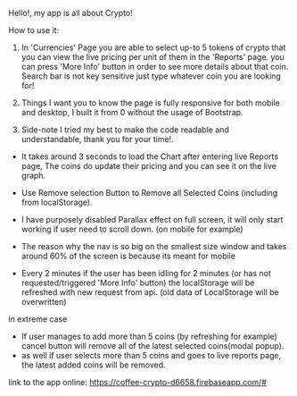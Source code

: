 
Hello!,
my app is all about Crypto!

How to use it:

1. In 'Currencies' Page you are able to select up-to 5 tokens of crypto that you can view the live pricing per unit of them in the 'Reports' page.
   you can press 'More Info' button in order to see more details about that coin.
   Search bar is not key sensitive just type whatever coin you are looking for!

2. Things I want you to know
   the page is fully responsive for both mobile and desktop, I built it from 0 without the usage of Bootstrap.

3. Side-note I tried my best to make the code readable and understandable, thank you for your time!.

- It takes around 3 seconds to load the Chart after entering live Reports page, The coins do update their pricing and you can see it on the live graph.

- Use Remove selection Button to Remove all Selected Coins (including from localStorage).

- I have purposely disabled Parallax effect on full screen, it will only start working if user need to scroll down. (on mobile for example)

- The reason why the nav is so big on the smallest size window and takes around 60% of the screen is because its meant for mobile 

- Every 2 minutes if the user has been idling for 2 minutes (or has not requested/triggered 'More Info' button) the localStorage will be refreshed with new request from api.
  (old data of LocalStorage will be overwritten)

in extreme case 
- If user manages to add more than 5 coins (by refreshing for example) cancel button will remove all of the latest selected coins(modal popup).
- as well if user selects more than 5 coins and goes to live reports page, the latest added coins will be removed. 

link to the app online: https://coffee-crypto-d6658.firebaseapp.com/#